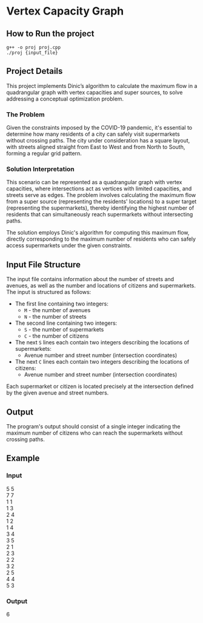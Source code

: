 # Vertex Capacity Graph

## How to Run the project
`g++ -o proj proj.cpp`<br>
`./proj {input_file}`

## Project Details
This project implements Dinic’s algorithm to calculate the maximum flow in a quadrangular graph with vertex capacities and super sources, to solve addressing a conceptual optimization problem.

### The Problem
Given the constraints imposed by the COVID-19 pandemic, it's essential to determine how many residents of a city can safely visit supermarkets without crossing paths. The city under consideration has a square layout, with streets aligned straight from East to West and from North to South, forming a regular grid pattern.

### Solution Interpretation
This scenario can be represented as a quadrangular graph with vertex capacities, where intersections act as vertices with limited capacities, and streets serve as edges. The problem involves calculating the maximum flow from a super source (representing the residents' locations) to a super target (representing the supermarkets), thereby identifying the highest number of residents that can simultaneously reach supermarkets without intersecting paths.

The solution employs Dinic's algorithm for computing this maximum flow, directly corresponding to the maximum number of residents who can safely access supermarkets under the given constraints.

## Input File Structure

The input file contains information about the number of streets and avenues, as well as the number and locations of citizens and supermarkets. The input is structured as follows:

- The first line containing two integers:
    - `M` - the number of avenues
    - `N` - the number of streets
- The second line containing two integers:
    - `S` - the number of supermarkets
    - `C` - the number of citizens
- The next `S` lines each contain two integers describing the locations of supermarkets:
    - Avenue number and street number (intersection coordinates)
- The next `C` lines each contain two integers describing the locations of citizens:
    - Avenue number and street number (intersection coordinates)

Each supermarket or citizen is located precisely at the intersection defined by the given avenue and street numbers.

## Output
The program's output should consist of a single integer indicating the maximum number of citizens who can reach the supermarkets without crossing paths.

## Example

### Input
5 5<br>
7 7<br>
1 1<br>
1 3<br>
2 4<br>
1 2<br>
1 4<br>
3 4<br>
3 5<br>
2 1<br>
2 3<br>
2 2<br>
3 2<br>
2 5<br>
4 4<br>
5 3<br>

### Output
6
